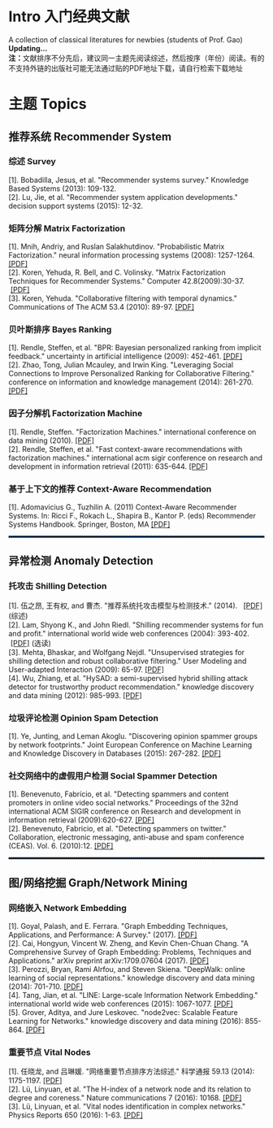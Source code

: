# Intro 入门经典文献

A collection of classical literatures for newbies (students of Prof. Gao) <b>Updating...</b>
</br><b>注：</b>文献排序不分先后，建议同一主题先阅读综述，然后按序（年份）阅读。有的不支持外链的出版社可能无法通过贴的PDF地址下载，请自行检索下载地址

<h1>主题 Topics</h1>
<h2>推荐系统 Recommender System</h2>
<h3>综述 Survey</h3>
<p>
[1]. Bobadilla, Jesus, et al. "Recommender systems survey." Knowledge Based Systems (2013): 109-132.</br>
[2]. Lu, Jie, et al. "Recommender system application developments." decision support systems (2015): 12-32.   </br>
</p>
<h3>矩阵分解 Matrix Factorization</h3>
<p>
[1]. Mnih, Andriy, and Ruslan Salakhutdinov. "Probabilistic Matrix Factorization." neural information processing systems (2008): 1257-1264.     <a href="http://machinelearning.wustl.edu/mlpapers/paper_files/NIPS2007_1007.pdf">[PDF]</a></br>
[2]. Koren, Yehuda, R. Bell, and C. Volinsky. "Matrix Factorization Techniques for Recommender Systems." Computer 42.8(2009):30-37.  <a href="http://ieeexplore.ieee.org/document/5197422/">[PDF]</a></br> 
[3]. Koren, Yehuda. "Collaborative filtering with temporal dynamics." Communications of The ACM 53.4 (2010): 89-97.   <a href="https://dl.acm.org/citation.cfm?id=1721677">[PDF]</a></br>
</p>

<h3>贝叶斯排序 Bayes Ranking</h3>
<p>
[1]. Rendle, Steffen, et al. "BPR: Bayesian personalized ranking from implicit feedback." uncertainty in artificial intelligence (2009): 452-461.  <a href="https://dslpitt.org/uai/papers/09/p452-rendle.pdf">[PDF]</a></br>
[2]. Zhao, Tong, Julian Mcauley, and Irwin King. "Leveraging Social Connections to Improve Personalized Ranking for Collaborative Filtering." conference on information and knowledge management (2014): 261-270.   <a href="https://dl.acm.org/citation.cfm?id=2661998">[PDF]</a></br>
</p>
<h3> 因子分解机 Factorization Machine</h3>
<p>
[1]. Rendle, Steffen. "Factorization Machines." international conference on data mining (2010).    <a href="http://ieeexplore.ieee.org/document/5694074/?arnumber=5694074&tag=1">[PDF]</a></br>
[2]. Rendle, Steffen, et al. "Fast context-aware recommendations with factorization machines." international acm sigir conference on research and development in information retrieval (2011): 635-644.   <a href="http://delivery.acm.org/10.1145/2020000/2010002/p635-rendle.pdf">[PDF]</a></br>
</p>

<h3> 基于上下文的推荐 Context-Aware Recommendation</h3>
<p>
[1]. Adomavicius G., Tuzhilin A. (2011) Context-Aware Recommender Systems. In: Ricci F., Rokach L., Shapira B., Kantor P. (eds) Recommender Systems Handbook. Springer, Boston, MA    <a href="https://pdfs.semanticscholar.org/8eca/3327b0286ba063e8a70388e7440c1171c1e3.pdf">[PDF]</a></br>


<hr style=" height:2px;border:none;border-top:2px dotted #185598;" />
<h2>异常检测 Anomaly Detection</h2>
<h3>托攻击 Shilling Detection</h3>
<p>
[1]. 伍之昂, 王有权, and 曹杰. "推荐系统托攻击模型与检测技术." (2014).   <a href="http://www.cnki.com.cn/Article/CJFDTotal-KXTB201407003.htm">[PDF]</a>  (综述)</br> 
[2]. Lam, Shyong K., and John Riedl. "Shilling recommender systems for fun and profit." international world wide web conferences (2004): 393-402.  <a href="http://www.iw3c2.org/WWW2004/docs/1p393.pdf">[PDF]</a>  (选读)</br> 
[3]. Mehta, Bhaskar, and Wolfgang Nejdl. "Unsupervised strategies for shilling detection and robust collaborative filtering." User Modeling and User-adapted Interaction (2009): 65-97.   <a href="https://link.springer.com/article/10.1007/s11257-008-9050-4?view=classic">[PDF]</a></br>
[4]. Wu, Zhiang, et al. "HySAD: a semi-supervised hybrid shilling attack detector for trustworthy product recommendation." knowledge discovery and data mining (2012): 985-993.  <a href=https://dl.acm.org/citation.cfm?id=2339684">[PDF]</a></br>
</p>
<h3>垃圾评论检测 Opinion Spam Detection</h3>
<p>
[1]. Ye, Junting, and Leman Akoglu. "Discovering opinion spammer groups by network footprints." Joint European Conference on Machine Learning and Knowledge Discovery in Databases (2015): 267-282. <a href="https://link.springer.com/chapter/10.1007/978-3-319-23528-8_17">[PDF]</a></br>
</p>
<h3>社交网络中的虚假用户检测 Social Spammer Detection</h3>
<p>
[1]. Benevenuto, Fabrício, et al. "Detecting spammers and content promoters in online video social networks." Proceedings of the 32nd international ACM SIGIR conference on Research and development in information retrieval (2009):620-627. <a href="https://dl.acm.org/citation.cfm?id=1572047">[PDF]</a></br>
[2]. Benevenuto, Fabricio, et al. "Detecting spammers on twitter." Collaboration, electronic messaging, anti-abuse and spam conference (CEAS). Vol. 6. (2010):12. <a href="https://gmagno.net/papers/ceas2010_benevenuto_twitterspam.pdf">[PDF]</a></br>
</p>

<hr style=" height:2px;border:none;border-top:2px dotted #185598;" />
<h2>图/网络挖掘 Graph/Network Mining</h2>
<h3>网络嵌入 Network Embedding</h3>
<p>
[1]. Goyal, Palash, and E. Ferrara. "Graph Embedding Techniques, Applications, and Performance: A Survey." (2017). <a href="https://arxiv.org/abs/1705.02801">[PDF]</a></br>
[2]. Cai, Hongyun, Vincent W. Zheng, and Kevin Chen-Chuan Chang. "A Comprehensive Survey of Graph Embedding: Problems, Techniques and Applications." arXiv preprint arXiv:1709.07604 (2017). <a href="https://arxiv.org/abs/1709.07604">[PDF]</a> </br>
[3]. Perozzi, Bryan, Rami Alrfou, and Steven Skiena. "DeepWalk: online learning of social representations." knowledge discovery and data mining (2014): 701-710.     <a href="https://dl.acm.org/citation.cfm?id=2623732">[PDF]</a></br>
[4]. Tang, Jian, et al. "LINE: Large-scale Information Network Embedding." international world wide web conferences (2015): 1067-1077.
<a href="https://dl.acm.org/citation.cfm?doid=2736277.2741093">[PDF]</a></br>
[5]. Grover, Aditya, and Jure Leskovec. "node2vec: Scalable Feature Learning for Networks." knowledge discovery and data mining (2016): 855-864.    <a href="https://dl.acm.org/citation.cfm?doid=2939672.2939754">[PDF]</a></br>
</p>
<h3>重要节点 Vital Nodes</h3>
<p>
[1]. 任晓龙, and 吕琳媛. "网络重要节点排序方法综述." 科学通报 59.13 (2014): 1175-1197. <a href="http://www.linkprediction.org/resource/pdf/2014ReviewOfRankingNodesInComplexNetworks.pdf">[PDF]</a></br>
[2]. Lü, Linyuan, et al. "The H-index of a network node and its relation to degree and coreness." Nature communications 7 (2016): 10168. <a href="https://www.nature.com/articles/ncomms10168?WT.ec_id=NCOMMS-20160113&spMailingID=50450441&spUserID=ODkwMTM2NjQyNgS2&spJobID=841691273&spReportId=ODQxNjkxMjczS0">[PDF]</a></br>
[3]. Lü, Linyuan, et al. "Vital nodes identification in complex networks." Physics Reports 650 (2016): 1-63. <a href="http://www.sciencedirect.com/science/article/pii/S0370157316301570">[PDF]</a></br>
</p>

